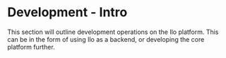 # Development - Intro

This section will outline development operations on the Ilo platform. This can be in the form of using Ilo as a backend, or developing the core platform further.
